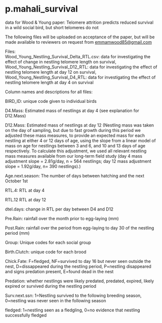 # p.mahali_survival
data for Wood &amp; Young paper: Telomere attrition predicts reduced survival in a wild social bird, but short telomeres do not
 
The following files will be uploaded on acceptance of the paper, but will be made available to reviewers on request from emmamwood85@gmail.com

Files:    
Wood_Young_Nestling_Survival_Delta_RTL.csv: data for investigating the effect of change in nestling telomere length on survival,  
Wood_Young_Nestling_Survival_D12_RTL: data for investigating the effect of nestling telomere length at day 12 on survival,  
Wood_Young_Nestling_Survival_D4_RTL: data for investigating the effect of nestling telomere length at day 4 on survival   
   
Column names and descriptions for all files:  

BIRD_ID: unique code given to individual birds    
    
D4.Mass: Estimated mass of nestlings at day 4 (see explanation for D12.Mass)

D12.Mass: Estimated mass of nestlings at day 12 (Nestling mass was taken on the day of sampling, but due to fast growth during this period we adjusted these mass measures, to provide an expected mass for each nestling at either 4 or 12 days of age, using the slope from a linear model of mass on age for nestlings between 3 and 6, and 10 and 13 days of age respectively. To calculate this adjustment, we used all relevant nestling mass measures available from our long-term field study (day 4 mass adjustment slope = 2.81g/day, n = 564 nestlings; day 12 mass adjustment slope = 1.92g/day, n= 390 nestlings).)  

Age.next.season: The number of days between hatching and the next October 1st    

RTL.4: RTL at day 4  

RTL.12 RTL at day 12

dtel.days: change in RTL per day between D4 and D12  

Pre.Rain: rainfall over the month prior to egg-laying (mm)    

Post.Rain: rainfall over the period from egg-laying to day 30 of the nestling period (mm)

Group: Unique codes for each social group    

Birth.Clutch: unique code for each brood  

Chick.Fate: F=fledged, NF=survived to day 16 but never seen outside the nest, D=dissappeared during the nestling period, P=nestling disappeared and signs predation present, E=found dead in the nest  

Predation: whether nestlings were likely predated, predated, expired, likely expired or survived during the nestling period   
  
Surv.next.ssn: 1=Nestling survived to the following breeding season, 0=nestling was never seen in the following season   
   
fledged: 1=nestling seen as a fledgling, 0=no evidence that nestling successfully fledged
